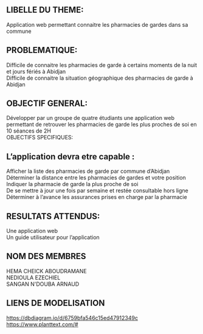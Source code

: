 ## LIBELLE DU THEME:

Application web permettant connaitre les pharmacies de gardes dans sa commune
## PROBLEMATIQUE:

Difficile de connaitre les pharmacies de garde à certains moments de la nuit et jours fériés à Abidjan <br/>
Difficile de connaitre la situation géographique des pharmacies de garde à Abidjan

## OBJECTIF GENERAL:

Développer par un groupe de quatre étudiants une application web permettant de retrouver les pharmacies de garde les plus proches de soi en 10 séances de 2H <br/>
OBJECTIFS SPECIFIQUES:

## L’application devra etre capable :

Afficher la liste des pharmacies de garde par commune d’Abidjan <br/>
Déterminer la distance entre les pharmacies de gardes et votre position <br/>
Indiquer la pharmacie de garde la plus proche de soi <br/>
De se mettre à jour une fois par semaine et restée consultable hors ligne <br/>
Déterminer à l’avance les assurances prises en charge par la pharmacie

## RESULTATS ATTENDUS:

Une application web <br/>
Un guide utilisateur pour l’application


## NOM DES MEMBRES

HEMA CHEICK ABOUDRAMANE <br/>
NEDIOULA EZECHIEL <br/>
SANGAN N'DOUBA ARNAUD
## LIENS DE MODELISATION
https://dbdiagram.io/d/6759bfa546c15ed47912349c
https://www.planttext.com/#



